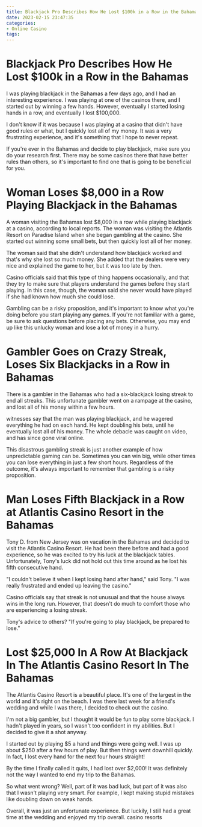 ```yaml
---
title: Blackjack Pro Describes How He Lost $100k in a Row in the Bahamas
date: 2023-02-15 23:47:35
categories:
- Online Casino
tags:
---
```



#  Blackjack Pro Describes How He Lost $100k in a Row in the Bahamas

I was playing blackjack in the Bahamas a few days ago, and I had an interesting experience. I was playing at one of the casinos there, and I started out by winning a few hands. However, eventually I started losing hands in a row, and eventually I lost $100,000.

I don't know if it was because I was playing at a casino that didn't have good rules or what, but I quickly lost all of my money. It was a very frustrating experience, and it's something that I hope to never repeat.

If you're ever in the Bahamas and decide to play blackjack, make sure you do your research first. There may be some casinos there that have better rules than others, so it's important to find one that is going to be beneficial for you.

#  Woman Loses $8,000 in a Row Playing Blackjack in the Bahamas 

A woman visiting the Bahamas lost $8,000 in a row while playing blackjack at a casino, according to local reports. The woman was visiting the Atlantis Resort on Paradise Island when she began gambling at the casino. She started out winning some small bets, but then quickly lost all of her money. 

The woman said that she didn't understand how blackjack worked and that's why she lost so much money. She added that the dealers were very nice and explained the game to her, but it was too late by then. 

Casino officials said that this type of thing happens occasionally, and that they try to make sure that players understand the games before they start playing. In this case, though, the woman said she never would have played if she had known how much she could lose. 

Gambling can be a risky proposition, and it's important to know what you're doing before you start playing any games. If you're not familiar with a game, be sure to ask questions before placing any bets. Otherwise, you may end up like this unlucky woman and lose a lot of money in a hurry.

#  Gambler Goes on Crazy Streak, Loses Six Blackjacks in a Row in Bahamas 

There is a gambler in the Bahamas who had a six-blackjack losing streak to end all streaks. This unfortunate gambler went on a rampage at the casino, and lost all of his money within a few hours. 

 witnesses say that the man was playing blackjack, and he wagered everything he had on each hand. He kept doubling his bets, until he eventually lost all of his money. The whole debacle was caught on video, and has since gone viral online. 

This disastrous gambling streak is just another example of how unpredictable gaming can be. Sometimes you can win big, while other times you can lose everything in just a few short hours. Regardless of the outcome, it's always important to remember that gambling is a risky proposition.

#  Man Loses Fifth Blackjack in a Row at Atlantis Casino Resort in the Bahamas 

Tony D. from New Jersey was on vacation in the Bahamas and decided to visit the Atlantis Casino Resort. He had been there before and had a good experience, so he was excited to try his luck at the blackjack tables. Unfortunately, Tony's luck did not hold out this time around as he lost his fifth consecutive hand. 

"I couldn't believe it when I kept losing hand after hand," said Tony. "I was really frustrated and ended up leaving the casino."

Casino officials say that streak is not unusual and that the house always wins in the long run. However, that doesn't do much to comfort those who are experiencing a losing streak.

Tony's advice to others? "If you're going to play blackjack, be prepared to lose."

#  Lost $25,000 In A Row At Blackjack In The Atlantis Casino Resort In The Bahamas

The Atlantis Casino Resort is a beautiful place. It's one of the largest in the world and it's right on the beach. I was there last week for a friend's wedding and while I was there, I decided to check out the casino.

I'm not a big gambler, but I thought it would be fun to play some blackjack. I hadn't played in years, so I wasn't too confident in my abilities. But I decided to give it a shot anyway.

I started out by playing $5 a hand and things were going well. I was up about $250 after a few hours of play. But then things went downhill quickly. In fact, I lost every hand for the next four hours straight!

By the time I finally called it quits, I had lost over $2,000! It was definitely not the way I wanted to end my trip to the Bahamas.

So what went wrong? Well, part of it was bad luck, but part of it was also that I wasn't playing very smart. For example, I kept making stupid mistakes like doubling down on weak hands.

Overall, it was just an unfortunate experience. But luckily, I still had a great time at the wedding and enjoyed my trip overall. casino resorts